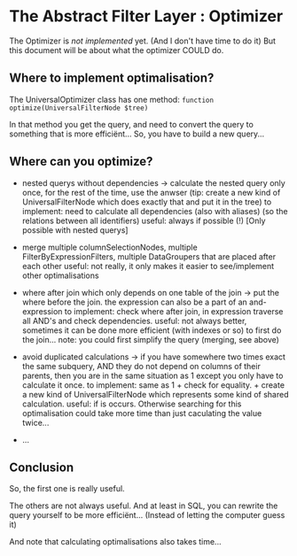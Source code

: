 The Abstract Filter Layer : Optimizer
=====================================

The Optimizer is *not implemented* yet. (And I don't have time to do it)
But this document will be about what the optimizer COULD do.


Where to implement optimalisation?
----------------------------------
The UniversalOptimizer class has one method: ``function optimize(UniversalFilterNode $tree)``

In that method you get the query, and need to convert the query to something that is more efficiënt...
So, you have to build a new query...

Where can you optimize?
----------------------

 * nested querys without dependencies
    -> calculate the nested query only once, for the rest of the time, use the anwser
         (tip: create a new kind of UniversalFilterNode which does exactly that and put it in the tree)
    to implement: need to calculate all dependencies (also with aliases) (so the relations between all identifiers)
    useful: always if possible (!)  [Only possible with nested querys]

 * merge multiple columnSelectionNodes, multiple FilterByExpressionFilters, multiple DataGroupers that are placed after each other
    useful: not really, it only makes it easier to see/implement other optimalisations

 * where after join which only depends on one table of the join
    -> put the where before the join.
          the expression can also be a part of an and-expression
    to implement: check where after join, in expression traverse all AND's and check dependencies.
    useful: not always better, sometimes it can be done more efficient (with indexes or so) to first do the join...
    note: you could first simplify the query (merging, see above)

 * avoid duplicated calculations
    -> if you have somewhere two times exact the same subquery, AND they do not depend on columns of their parents, 
       then you are in the same situation as 1 except you only have to calculate it once.
    to implement: same as 1 + check for equality. + create a new kind of UniversalFilterNode which represents some kind of shared calculation.
    useful: if is occurs. Otherwise searching for this optimalisation could take more time than just caculating the value twice...

 * ...

Conclusion
----------

So, the first one is really useful.

The others are not always useful. 
And at least in SQL, you can rewrite the query yourself to be more efficiënt... 
(Instead of letting the computer guess it)

And note that calculating optimalisations also takes time...
